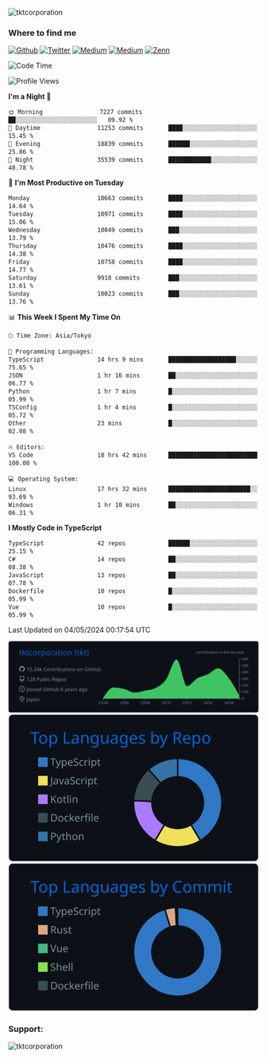 <p align="left"> <img src="https://komarev.com/ghpvc/?username=tktcorporation&label=Profile%20views&color=0e75b6&style=flat" alt="tktcorporation" /> </p>

<h3>Where to find me</h3>
<p>
<a href="https://github.com/tktcorporation" target="_blank"><img alt="Github" src="https://img.shields.io/badge/GitHub-%2312100E.svg?&style=for-the-badge&logo=Github&logoColor=white" /></a>
<a href="https://twitter.com/tktcorporation" target="_blank"><img alt="Twitter" src="https://img.shields.io/badge/twitter-%231DA1F2.svg?&style=for-the-badge&logo=twitter&logoColor=white" /></a>
<a href="https://www.linkedin.com/in/tktcorporation" target="_blank"><img alt="Medium" src="https://img.shields.io/badge/linkdin-0a66c2.svg?&style=for-the-badge&logo=linkedin&logoColor=white" /></a>
<a href="https://qiita.com/tktcorporation" target="_blank"><img alt="Medium" src="https://img.shields.io/badge/qiita-55C500.svg?&style=for-the-badge&logo=qiita&logoColor=white" /></a>
<a href="https://zenn.dev/tktcorporation" target="_blank"><img alt="Zenn" src="https://img.shields.io/badge/Zenn-3EA8FF.svg?&style=for-the-badge&logo=Zenn&logoColor=white" /></a>
</p>
  
<!--START_SECTION:waka-->
![Code Time](http://img.shields.io/badge/Code%20Time-1%2C525%20hrs%2030%20mins-blue)

![Profile Views](http://img.shields.io/badge/Profile%20Views-0-blue)

**I'm a Night 🦉** 

```text
🌞 Morning                7227 commits        ██░░░░░░░░░░░░░░░░░░░░░░░   09.92 % 
🌆 Daytime                11253 commits       ████░░░░░░░░░░░░░░░░░░░░░   15.45 % 
🌃 Evening                18839 commits       ██████░░░░░░░░░░░░░░░░░░░   25.86 % 
🌙 Night                  35539 commits       ████████████░░░░░░░░░░░░░   48.78 % 
```
📅 **I'm Most Productive on Tuesday** 

```text
Monday                   10663 commits       ████░░░░░░░░░░░░░░░░░░░░░   14.64 % 
Tuesday                  10971 commits       ████░░░░░░░░░░░░░░░░░░░░░   15.06 % 
Wednesday                10049 commits       ███░░░░░░░░░░░░░░░░░░░░░░   13.79 % 
Thursday                 10476 commits       ████░░░░░░░░░░░░░░░░░░░░░   14.38 % 
Friday                   10758 commits       ████░░░░░░░░░░░░░░░░░░░░░   14.77 % 
Saturday                 9918 commits        ███░░░░░░░░░░░░░░░░░░░░░░   13.61 % 
Sunday                   10023 commits       ███░░░░░░░░░░░░░░░░░░░░░░   13.76 % 
```


📊 **This Week I Spent My Time On** 

```text
🕑︎ Time Zone: Asia/Tokyo

💬 Programming Languages: 
TypeScript               14 hrs 9 mins       ███████████████████░░░░░░   75.65 % 
JSON                     1 hr 16 mins        ██░░░░░░░░░░░░░░░░░░░░░░░   06.77 % 
Python                   1 hr 7 mins         █░░░░░░░░░░░░░░░░░░░░░░░░   05.99 % 
TSConfig                 1 hr 4 mins         █░░░░░░░░░░░░░░░░░░░░░░░░   05.72 % 
Other                    23 mins             █░░░░░░░░░░░░░░░░░░░░░░░░   02.08 % 

🔥 Editors: 
VS Code                  18 hrs 42 mins      █████████████████████████   100.00 % 

💻 Operating System: 
Linux                    17 hrs 32 mins      ███████████████████████░░   93.69 % 
Windows                  1 hr 10 mins        ██░░░░░░░░░░░░░░░░░░░░░░░   06.31 % 
```

**I Mostly Code in TypeScript** 

```text
TypeScript               42 repos            ██████░░░░░░░░░░░░░░░░░░░   25.15 % 
C#                       14 repos            ██░░░░░░░░░░░░░░░░░░░░░░░   08.38 % 
JavaScript               13 repos            ██░░░░░░░░░░░░░░░░░░░░░░░   07.78 % 
Dockerfile               10 repos            █░░░░░░░░░░░░░░░░░░░░░░░░   05.99 % 
Vue                      10 repos            █░░░░░░░░░░░░░░░░░░░░░░░░   05.99 % 
```




 Last Updated on 04/05/2024 00:17:54 UTC
<!--END_SECTION:waka-->

[![](https://raw.githubusercontent.com/tktcorporation/tktcorporation/master/profile-summary-card-output/github_dark/0-profile-details.svg)](https://github.com/vn7n24fzkq/github-profile-summary-cards)
[![](https://raw.githubusercontent.com/tktcorporation/tktcorporation/master/profile-summary-card-output/github_dark/1-repos-per-language.svg)](https://github.com/vn7n24fzkq/github-profile-summary-cards) [![](https://raw.githubusercontent.com/tktcorporation/tktcorporation/master/profile-summary-card-output/github_dark/2-most-commit-language.svg)](https://github.com/vn7n24fzkq/github-profile-summary-cards)

<h3 align="left">Support:</h3>
<p><a href="https://www.buymeacoffee.com/tktcorporation"> <img align="left" src="https://cdn.buymeacoffee.com/buttons/v2/default-yellow.png" height="50" width="210" alt="tktcorporation" /></a></p><br><br>
